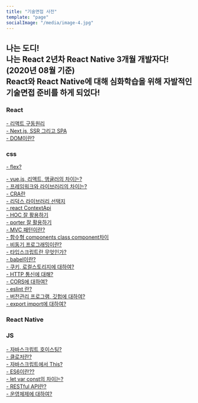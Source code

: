 ```yaml
---
title: "기술면접 사전"
template: "page"
socialImage: "/media/image-4.jpg"
---
```


**나는 도디!**   
나는 **React 2년차 React Native 3개월 개발자**다! (2020년 08월 기준)   
**React와 React Native에 대해 심화학습을 위해 자발적인 기술면접 준비**를 하게 되었다!   
---
### React   
[- 리액트 구동원리](/pages/techDic-1-리액트-구동원리)   
[- Next.js, SSR 그리고 SPA](/pages/techDic-2-Nextjs-SSR-그리고-SPA)   
[- DOM이란?](/pages/techDic-3-DOM이란)   

### css   
[- flex?](/pages/techDic-3-DOM이란)   


[- vue.js, 리액트, 앵귤러의 차이는?](/pages/techDic-1-리액트-구동원리)   
[- 프레임워크와 라이브러리의 차이는?](/pages/techDic-1-리액트-구동원리)   
[- CRA란](/pages/techDic-1-리액트-구동원리)   
[- 리덕스 라이브러리 선택지](/pages/techDic-1-리액트-구동원리)   
[- react ContextApi](/pages/techDic-1-리액트-구동원리)   
[- HOC 잘 활용하기](/pages/techDic-1-리액트-구동원리)   
[- porter 잘 활용하기](/pages/techDic-1-리액트-구동원리)   
[- MVC 패턴이란?](/pages/techDic-1-리액트-구동원리)   
[- 함수형 components class component차이](/pages/techDic-1-리액트-구동원리)   
[- 비동기 프로그래밍이란?](/pages/techDic-1-리액트-구동원리)   
[- 타입스크립트란 무엇인가?](/pages/techDic-1-리액트-구동원리)   
[- babel이란?](/pages/techDic-1-리액트-구동원리)   
[- 쿠키, 로컬스토리지에 대하여?](/pages/techDic-1-리액트-구동원리)   
[- HTTP 통신에 대해?](/pages/techDic-1-리액트-구동원리)   
[- CORS에 대하여?](/pages/techDic-1-리액트-구동원리)   
[- eslint 란?](/pages/techDic-1-리액트-구동원리)   
[- 버전관리 프로그램, 깃헙에 대하여?](/pages/techDic-1-리액트-구동원리)   
[- export import에 대하여?](/pages/techDic-1-리액트-구동원리)   

### React Native   

### JS   
[- 자바스크립트 호이스팅?](/pages/techDic-1-리액트-구동원리)   
[- 클로저란?](/pages/techDic-1-리액트-구동원리)   
[- 자바스크립트에서 This?](/pages/techDic-1-리액트-구동원리)   
[- ES6이란??](/pages/techDic-1-리액트-구동원리)   
[- let var const의 차이는?](/pages/techDic-1-리액트-구동원리)   
[- RESTful API란?](/pages/techDic-1-리액트-구동원리)   
[- 운영체제에 대하여?](/pages/techDic-1-리액트-구동원리)   